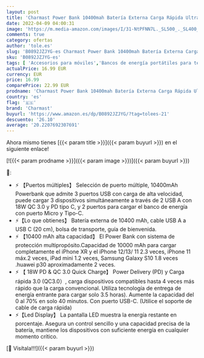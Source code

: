 ```yaml
---
layout: post
title: 'Charmast Power Bank 10400mah Batería Externa Carga Rápida Ultra Slim 18W QC 4.0 USB C Cargador Portátil con Led Dispaly Power Delivery Compatible con iPhone Samsung Smartphones'
date: 2022-04-09 04:00:31
image: 'https://m.media-amazon.com/images/I/31-NtPFNN7L._SL500_._SL400_.jpg'
comments: true
category: ofertas
author: 'tole.es'
slug: 'B0892JZJYG-es Charmast Power Bank 10400mah Batería Externa Carga Rápida...'
sku: 'B0892JZJYG-es'
tags: [ 'Accesorios para móviles','Bancos de energía portátiles para teléfonos móviles','Cargadores para móviles','Comunicación móvil y accesorios','Electrónica','charmast','iphone', ]
actualPrice: 16.99 EUR
currency: EUR
price: 16.99
comparePrice: 22.99 EUR
prodname: 'Charmast Power Bank 10400mah Batería Externa Carga Rápida Ultra Slim 18W QC 4.0 USB C Cargador Portátil con Led Dispaly Power Delivery Compatible con iPhone Samsung Smartphones'
country: 'es'
flag: '🇪🇸'
brand: 'Charmast'
buyurl: 'https://www.amazon.es/dp/B0892JZJYG/?tag=tolees-21'
descuento: '26.10'
average: '20.2207692307691'
---
```


Ahora mismo tienes [{{< param title >}}]({{< param buyurl >}}) en el siguiente enlace!

[![{{< param prodname >}}]({{< param image >}})]({{< param buyurl >}})

🔎:

- ⚡ 【Puertos múltiples】 Selección de puerto múltiple, 10400mAh Powerbank que admite 3 puertos USB con carga de alta velocidad, puede cargar 3 dispositivos simultáneamente a través de 2 USB A con 18W QC 3.0 y PD tipo C, y 2 puertos para cargar el banco de energía con puerto Micro y Tipo-C.
- ⚡【Lo que obtienes】 Batería externa de 10400 mAh, cable USB A a USB C (20 cm), bolsa de transporte, guía de bienvenida.
- ⚡ 【10400 mAh alta capacidad】 El Power Bank con sistema de protección multipropósito.Capacidad de 10000 mAh para cargar completamente el iPhone XR y el iPhone 12/13/ 11 2.3 veces, iPhone 11 máx.2 veces, iPad mini 1.2 veces, Samsung Galaxy S10 1.8 veces .huawei p30 aproximadamente 2 veces.
- ⚡ 【 18W PD & QC 3.0 Quick Charge】 Power Delivery (PD) y Carga rápida 3.0 (QC3.0）, carga dispositivos compatibles hasta 4 veces más rápido que la carga convencional. Utiliza tecnología de entrega de energía entrante para cargar solo 3.5 horas). Aumente la capacidad del 0 al 70% en solo 40 minutos. Con puerto USB-C. (Utilice el soporte de cable de carga rápida)
- ⚡【Led Display】 La pantalla LED muestra la energía restante en porcentaje. Asegura un control sencillo y una capacidad precisa de la batería, mantiene los dispositivos con suficiente energía en cualquier momento crítico.

[🛒 Visítala!!!]({{< param buyurl >}})
